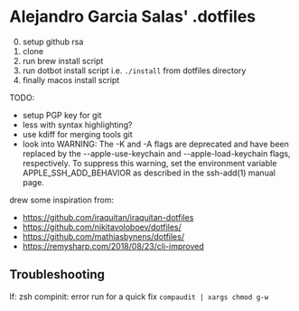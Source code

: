 # Alejandro Garcia Salas' .dotfiles

0. setup github rsa
1. clone
2. run brew install script
3. run dotbot install script i.e.  `./install` from dotfiles directory
4. finally macos install script

TODO:
* setup PGP key for git
* less with syntax highlighting?
* use kdiff for merging tools git
* look into
WARNING: The -K and -A flags are deprecated and have been replaced
         by the --apple-use-keychain and --apple-load-keychain
         flags, respectively.  To suppress this warning, set the
         environment variable APPLE_SSH_ADD_BEHAVIOR as described in
         the ssh-add(1) manual page.

drew some inspiration from:
* https://github.com/iraquitan/iraquitan-dotfiles
* https://github.com/nikitavoloboev/dotfiles/
* https://github.com/mathiasbynens/dotfiles/
* https://remysharp.com/2018/08/23/cli-improved

## Troubleshooting
If: zsh compinit: error run for a quick fix
`compaudit | xargs chmod g-w`
